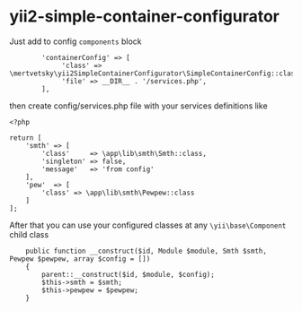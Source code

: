 # yii2-simple-container-configurator
Just add to config `components` block
```
        'containerConfig' => [
             'class' => \mertvetsky\yii2SimpleContainerConfigurator\SimpleContainerConfig::class,
             'file' => __DIR__ . '/services.php',
        ],
```

then create config/services.php file with your services definitions like
```
<?php

return [
    'smth' => [
        'class'     => \app\lib\smth\Smth::class,
        'singleton' => false,
        'message'   => 'from config'
    ],
    'pew'  => [
        'class' => \app\lib\smth\Pewpew::class
    ]
];
```

After that you can use your configured classes at any `\yii\base\Component` child class
```
    public function __construct($id, Module $module, Smth $smth, Pewpew $pewpew, array $config = [])
    {
        parent::__construct($id, $module, $config);
        $this->smth = $smth;
        $this->pewpew = $pewpew;
    }
```
